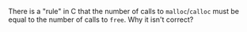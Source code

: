 There is a "rule" in C that the number of calls to `malloc`/`calloc` must be equal to the number of calls to `free`.
Why it isn't correct?
